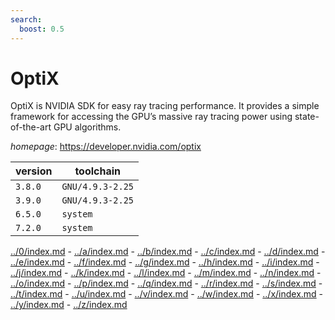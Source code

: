 ```yaml
---
search:
  boost: 0.5
---
```

# OptiX

OptiX is NVIDIA SDK for easy ray tracing performance.  It provides a simple framework for accessing the GPU’s massive ray tracing  power using state-of-the-art GPU algorithms.

*homepage*: <https://developer.nvidia.com/optix>

version | toolchain
--------|----------
``3.8.0`` | ``GNU/4.9.3-2.25``
``3.9.0`` | ``GNU/4.9.3-2.25``
``6.5.0`` | ``system``
``7.2.0`` | ``system``

[../0/index.md](0) - [../a/index.md](a) - [../b/index.md](b) - [../c/index.md](c) - [../d/index.md](d) - [../e/index.md](e) - [../f/index.md](f) - [../g/index.md](g) - [../h/index.md](h) - [../i/index.md](i) - [../j/index.md](j) - [../k/index.md](k) - [../l/index.md](l) - [../m/index.md](m) - [../n/index.md](n) - [../o/index.md](o) - [../p/index.md](p) - [../q/index.md](q) - [../r/index.md](r) - [../s/index.md](s) - [../t/index.md](t) - [../u/index.md](u) - [../v/index.md](v) - [../w/index.md](w) - [../x/index.md](x) - [../y/index.md](y) - [../z/index.md](z)

